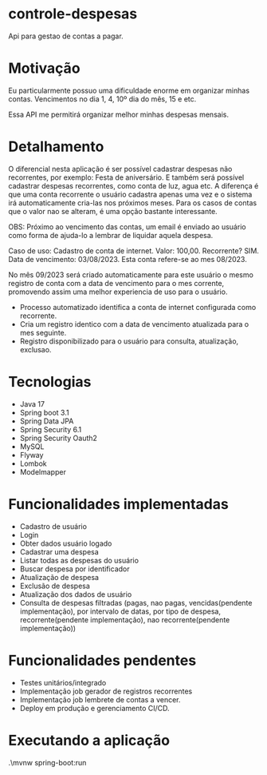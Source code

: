 # controle-despesas
Api para gestao de contas a pagar.

# Motivação

Eu particularmente possuo uma dificuldade enorme em organizar minhas contas.
Vencimentos no dia 1, 4, 10º dia do mês, 15 e etc.

Essa API me permitirá organizar melhor minhas despesas mensais.

# Detalhamento

O diferencial nesta aplicação é ser possível cadastrar despesas não recorrentes, por exemplo: Festa de aniversário.
E também será possível cadastrar despesas recorrentes, como conta de luz, agua etc.
A diferença é que uma conta recorrente o usuário cadastra apenas uma vez e o sistema irá automaticamente cria-las nos próximos meses.
Para os casos de contas que o valor nao se alteram, é uma opção bastante interessante.

OBS: Próximo ao vencimento das contas, um email é enviado ao usuário como forma de ajuda-lo a lembrar de liquidar aquela despesa.

Caso de uso:
Cadastro de conta de internet. Valor: 100,00. Recorrente? SIM. Data de vencimento: 03/08/2023.
Esta conta refere-se ao mes 08/2023.

No mês 09/2023 será criado automaticamente para este usuário o mesmo registro de conta com a data de vencimento para o mes corrente,
promovendo assim uma melhor experiencia de uso para o usuário.

- Processo automatizado identifica a conta de internet configurada como recorrente.
- Cria um registro identico com a data de vencimento atualizada para o mes seguinte.
- Registro disponibilizado para o usuário para consulta, atualização, exclusao.

# Tecnologias

- Java 17
- Spring boot 3.1
- Spring Data JPA
- Spring Security 6.1
- Spring Security Oauth2
- MySQL
- Flyway
- Lombok
- Modelmapper
  
# Funcionalidades implementadas

- Cadastro de usuário
- Login
- Obter dados usuário logado
- Cadastrar uma despesa
- Listar todas as despesas do usuário
- Buscar despesa por identificador
- Atualização de despesa
- Exclusão de despesa
- Atualização dos dados de usuário
- Consulta de despesas filtradas (pagas, nao pagas, vencidas(pendente implementação), por intervalo de datas, por tipo de despesa, recorrente(pendente implementação), nao recorrente(pendente implementação))

# Funcionalidades pendentes

- Testes unitários/integrado
- Implementação job gerador de registros recorrentes
- Implementação job lembrete de contas a vencer.
- Deploy em produção e gerenciamento CI/CD.

# Executando a aplicação 

.\mvnw spring-boot:run


